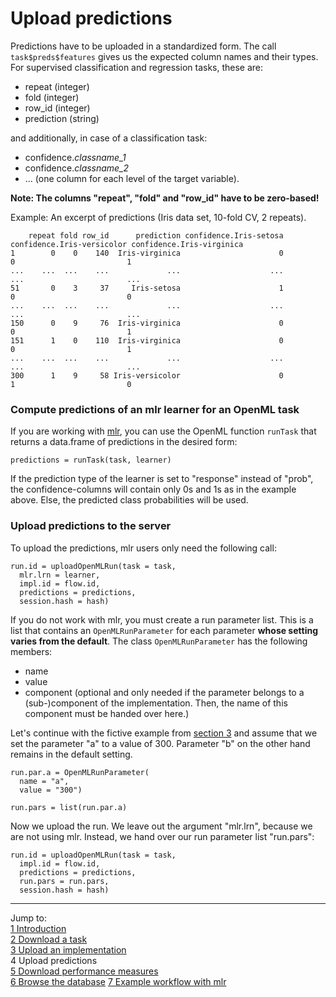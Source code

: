 Upload predictions
==================

Predictions have to be uploaded in a standardized form. The call `task$preds$features` gives us the expected column names and their types. For supervised classification and regression tasks, these
are:
* repeat (integer)
* fold (integer)
* row_id (integer)   
* prediction (string)

and additionally, in case of a classification task:
* confidence.*classname_1* 
* confidence.*classname_2* 
* ... (one column for each level of the target variable).

**Note: The columns "repeat", "fold" and "row_id" have to be zero-based!** 

Example: An excerpt of predictions (Iris data set, 10-fold CV, 2 repeats).

        repeat fold row_id      prediction confidence.Iris-setosa confidence.Iris-versicolor confidence.Iris-virginica  
    1        0    0    140  Iris-virginica                      0                          0                         1  
    ...    ...  ...    ...             ...                    ...                        ...                       ...  
    51       0    3     37     Iris-setosa                      1                          0                         0  
    ...    ...  ...    ...             ...                    ...                        ...                       ...  
    150      0    9     76  Iris-virginica                      0                          0                         1  
    151      1    0    110  Iris-virginica                      0                          0                         1  
    ...    ...  ...    ...             ...                    ...                        ...                       ...  
    300      1    9     58 Iris-versicolor                      0                          1                         0  

### Compute predictions of an mlr learner for an OpenML task
If you are working with [mlr](https://github.com/berndbischl/mlr), you can use the OpenML function `runTask` that returns a data.frame of predictions in the desired form:


```splus
predictions = runTask(task, learner)
```

If the prediction type of the learner is set to "response" instead of "prob", the confidence-columns
will contain only 0s and 1s as in the example above. Else, the predicted class probabilities will be
used.

### Upload predictions to the server
To upload the predictions, mlr users only need the following call:

```splus
run.id = uploadOpenMLRun(task = task, 
  mlr.lrn = learner, 
  impl.id = flow.id, 
  predictions = predictions, 
  session.hash = hash)
```

If you do not work with mlr, you must create a run parameter list. This is a list that contains an `OpenMLRunParameter` for each parameter **whose setting varies from the default**. The class
`OpenMLRunParameter` has the following members: 
* name
* value 
* component (optional and only needed if the parameter belongs to a (sub-)component of the
implementation. Then, the name of this component must be handed over here.)

Let's continue with the fictive example from [section 3](3-Upload-an-implementation.md) and assume
that we set the parameter "a" to a value of 300. Parameter "b" on the other hand remains in the
default setting. 

```splus
run.par.a = OpenMLRunParameter(
  name = "a", 
  value = "300")  

run.pars = list(run.par.a)
```

Now we upload the run. We leave out the argument "mlr.lrn", because we are not using mlr. Instead,
we hand over our run parameter list "run.pars":

```splus
run.id = uploadOpenMLRun(task = task, 
  impl.id = flow.id, 
  predictions = predictions,
  run.pars = run.pars,
  session.hash = hash)
```

----------------------------------------------------------------------------------------------------
Jump to:    
[1 Introduction](1-Introduction.md)    
[2 Download a task](2-Download-a-task.md)  
[3 Upload an implementation](3-Upload-an-implementation.md)  
4 Upload predictions  
[5 Download performance measures](5-Download-performance-measures.md)  
[6 Browse the database](6-Browse-the-database.md)
[7 Example workflow with mlr](7-Example-workflow-with-mlr.md)
